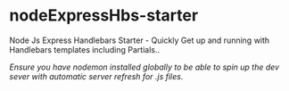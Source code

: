 # nodeExpressHbs-starter

Node Js Express Handlebars Starter - Quickly Get up and running with Handlebars templates including Partials..

*Ensure you have nodemon installed globally to be able to spin up the dev sever with automatic server refresh for .js files.*
